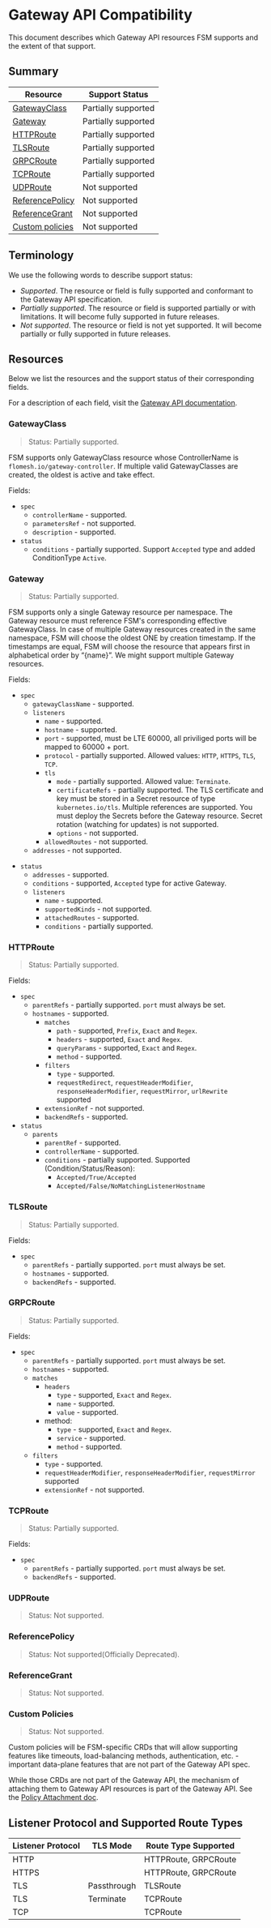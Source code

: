 # Gateway API Compatibility

This document describes which Gateway API resources FSM supports and the extent of that support.

## Summary

| Resource                            | Support Status |
|-------------------------------------|-|
| [GatewayClass](#gatewayclass)       | Partially supported |
| [Gateway](#gateway)                 | Partially supported |
| [HTTPRoute](#httproute)             | Partially supported |
| [TLSRoute](#tlsroute)               | Partially supported |
| [GRPCRoute](#grpcroute)             | Partially supported |
| [TCPRoute](#tcproute)               | Partially supported |
| [UDPRoute](#udproute)               | Not supported |
| [ReferencePolicy](#referencepolicy) |  Not supported |
| [ReferenceGrant](#referencegrant)   |  Not supported |
| [Custom policies](#custom-policies) | Not supported |

## Terminology

We use the following words to describe support status:
- *Supported*. The resource or field is fully supported and conformant to the Gateway API specification.
- *Partially supported*. The resource or field is supported partially or with limitations. It will become fully supported in future releases.
- *Not supported*. The resource or field is not yet supported. It will become partially or fully supported in future releases.

## Resources

Below we list the resources and the support status of their corresponding fields. 

For a description of each field, visit the [Gateway API documentation](https://gateway-api.sigs.k8s.io/references/spec/). 

### GatewayClass 

> Status: Partially supported. 

FSM supports only GatewayClass resource whose ControllerName is `flomesh.io/gateway-controller`. If multiple valid GatewayClasses are created, the oldest is active and take effect.


Fields:
- `spec`
	- `controllerName` - supported.
	- `parametersRef` - not supported.
	- `description` - supported.
- `status`
	- `conditions` - partially supported. Support `Accepted` type and added ConditionType `Active`.

### Gateway

> Status: Partially supported.

FSM supports only a single Gateway resource per namespace. 
The Gateway resource must reference FSM's corresponding effective GatewayClass. 
In case of multiple Gateway resources created in the same namespace, FSM will choose the oldest ONE by creation timestamp. If the timestamps are equal, FSM will choose the resource that appears first in alphabetical order by “{name}”. We might support multiple Gateway resources. 

Fields:
- `spec`
	* `gatewayClassName` - supported.
	* `listeners`
		* `name` - supported.
		* `hostname` - supported.
		* `port` - supported, must be LTE 60000, all priviliged ports will be mapped to 60000 + port.
		* `protocol` - partially supported. Allowed values: `HTTP`, `HTTPS`, `TLS`, `TCP`.
		* `tls`
		  * `mode` - partially supported. Allowed value: `Terminate`.
		  * `certificateRefs` - partially supported. The TLS certificate and key must be stored in a Secret resource of type `kubernetes.io/tls`. Multiple references are supported. You must deploy the Secrets before the Gateway resource. Secret rotation (watching for updates) is not supported.
		  * `options` - not supported.
		* `allowedRoutes` - not supported. 
	* `addresses` - not supported.
* `status`
  * `addresses` - supported.
  * `conditions` - supported, `Accepted` type for active Gateway.
  * `listeners`
	* `name` - supported.
	* `supportedKinds` - not supported.
	* `attachedRoutes` - supported.
	* `conditions` - partially supported.

### HTTPRoute

> Status: Partially supported.

Fields:
* `spec`
  * `parentRefs` - partially supported. `port` must always be set. 
  * `hostnames` - supported. 
	* `matches`
	  * `path` - supported, `Prefix`, `Exact` and `Regex`.
	  * `headers` - supported, `Exact` and `Regex`.
	  * `queryParams` - supported, `Exact` and `Regex`. 
	  * `method` -  supported.
	* `filters`
		* `type` - supported.
		* `requestRedirect`, `requestHeaderModifier`, `responseHeaderModifier`, `requestMirror`, `urlRewrite` supported 
    * `extensionRef` - not supported.
	* `backendRefs` - supported.
* `status`
  * `parents`
	* `parentRef` - supported.
	* `controllerName` - supported.
	* `conditions` - partially supported. Supported (Condition/Status/Reason):
    	*  `Accepted/True/Accepted`
    	*  `Accepted/False/NoMatchingListenerHostname`


### TLSRoute

> Status: Partially supported.

Fields:
* `spec`
  * `parentRefs` - partially supported. `port` must always be set.
  * `hostnames` - supported.
  * `backendRefs` - supported.


### GRPCRoute

> Status: Partially supported.

Fields:
* `spec`
  * `parentRefs` - partially supported. `port` must always be set.
  * `hostnames` - supported.
  * `matches`
    * `headers` 
      * `type` - supported, `Exact` and `Regex`.
      * `name` - supported.
      * `value` - supported.
    * method:
      * `type` - supported, `Exact` and `Regex`.
      * `service` - supported.
      * `method` -  supported.
  * `filters`
    * `type` - supported.
    * `requestHeaderModifier`, `responseHeaderModifier`, `requestMirror` supported
    * `extensionRef` - not supported.

### TCPRoute

> Status: Partially supported.

Fields:
* `spec`
  * `parentRefs` - partially supported. `port` must always be set.
  * `backendRefs` - supported.

### UDPRoute

> Status: Not supported.

### ReferencePolicy

> Status: Not supported(Officially Deprecated).
 
### ReferenceGrant

> Status: Not supported.

### Custom Policies

> Status: Not supported.

Custom policies will be FSM-specific CRDs that will allow supporting features like timeouts, load-balancing methods, authentication, etc. - important data-plane features that are not part of the Gateway API spec.

While those CRDs are not part of the Gateway API, the mechanism of attaching them to Gateway API resources is part of the Gateway API. See the [Policy Attachment doc](https://gateway-api.sigs.k8s.io/references/policy-attachment/).

## Listener Protocol and Supported Route Types

| Listener Protocol | TLS Mode    | Route Type Supported |
|-------------------|-------------|----------------------|
| HTTP              |             | HTTPRoute, GRPCRoute |
| HTTPS             |             | HTTPRoute, GRPCRoute |
| TLS               | Passthrough | TLSRoute             |
| TLS               | Terminate   | TCPRoute             |
| TCP               |             | TCPRoute             |
